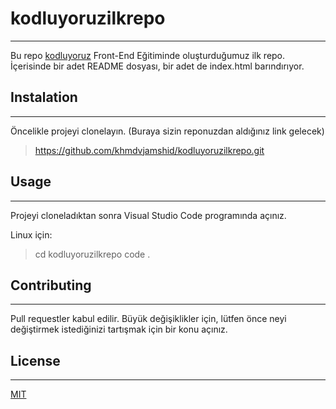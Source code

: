 # **kodluyoruzilkrepo**
----------------------------------

Bu repo [kodluyoruz](ww.patika.com) Front-End Eğitiminde oluşturduğumuz ilk repo. İçerisinde bir adet README dosyası, bir adet de index.html barındırıyor.

## **Instalation**
------------------------------

Öncelikle projeyi clonelayın. (Buraya sizin reponuzdan aldığınız link gelecek)

> https://github.com/khmdvjamshid/kodluyoruzilkrepo.git

## **Usage**

***
Projeyi cloneladıktan sonra Visual Studio Code programında açınız.

Linux için:

> cd kodluyoruzilkrepo
code .

## **Contributing**

***

Pull requestler kabul edilir. Büyük değişiklikler için, lütfen önce neyi değiştirmek istediğinizi tartışmak için bir konu açınız.

## **License**

*** 

[MIT](https://choosealicense.com/licenses/mit/)